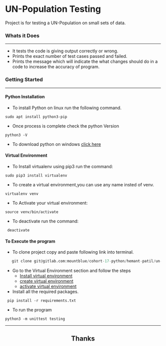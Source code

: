 # UN-Population Testing
Project is for testing a UN-Population on small sets of data. 
### Whats it Does

---
  - It tests the code is giving output correctly or wrong.
  - Prints the exact number of  test cases passed and failed.
  - Prints the message which will indicate the what changes should do in a code to increase the accuracy of program.
 
### Getting Started
 
---
#### Python Installation
- To install Python on linux run the following command.
```
sudo apt install python3-pip
```
- Once process is complete check the python Version
```
python3 -V
```
- To download python on windows [click here](https://www.python.org/downloads/windows/)

#### Virtual Environment
- To Install virtualenv using pip3 run the command:
```
sudo pip3 install virtualenv 
```
- To create a virtual environment,you can use any name insted of venv.
```
virtualenv venv 
```
- To Activate your virtual environment:
```
source venv/bin/activate 
```
- To deactivate run the command:
```
 deactivate
 ```

#### To Execute the program
  - To clone project copy and paste following link into terminal.
  ```python
     git clone git@gitlab.com:mountblue/cohort-17-python/hemant-patil/un-population.git
  ```

  - Go to the Virtual Environment section and follow the steps
    - <a href="#virtual-environment
">Install virtual environment </a>
    - <a href="#virtual-environment
">create virtual environment </a> 
    - <a href="#virtual-environment
">activate virtual environment </a> 
  - Install all the required packages.
  ```
   pip install -r requirements.txt 
  ```
  - To run the program
  ```
  python3 -m unittest testing
  ```
 

 

<hr>

## <h2 align="center">Thanks</h2>



